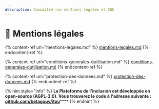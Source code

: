```yaml
---
description: Connaitre nos mentions légales et CGU
---
```


# 🚨 Mentions légales

{% content-ref url="mentions-legales.md" %}
[mentions-legales.md](mentions-legales.md)
{% endcontent-ref %}

{% content-ref url="conditions-generales-dutilisation.md" %}
[conditions-generales-dutilisation.md](conditions-generales-dutilisation.md)
{% endcontent-ref %}

{% content-ref url="protection-des-donnees.md" %}
[protection-des-donnees.md](protection-des-donnees.md)
{% endcontent-ref %}



{% hint style="info" %}
**La Plateforme de l'inclusion est développée en open-source (AGPL-3.0). Vous trouverez le code à l'adresse suivante :**[ **github.com/betagouv/itou**](https://github.com/betagouv/itou/)****
{% endhint %}


